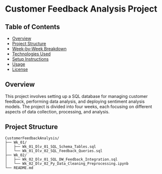 # Customer Feedback Analysis Project

## Table of Contents
- [Overview](#overview)
- [Project Structure](#project-structure)
- [Week-by-Week Breakdown](#week-by-week-breakdown)
- [Technologies Used](#technologies-used)
- [Setup Instructions](#setup-instructions)
- [Usage](#usage)
- [License](#license)

## Overview
This project involves setting up a SQL database for managing customer feedback, performing data analysis, and deploying sentiment analysis models. The project is divided into four weeks, each focusing on different aspects of data collection, processing, and analysis.

## Project Structure
```plaintext
CustomerFeedbackAnalysis/
├── Wk_01/
│   ├── Wk_01_Dlv_01_SQL_Schema_Tables.sql
│   └── Wk_01_Dlv_02_SQL_Feedback_Queries.sql
├── Wk_02/
│   ├── Wk_02_Dlv_01_SQL_DW_Feedback_Integration.sql
│   └── Wk_02_Dlv_02_Py_Data_Cleaning_Preprocessing.ipynb
└── README.md
